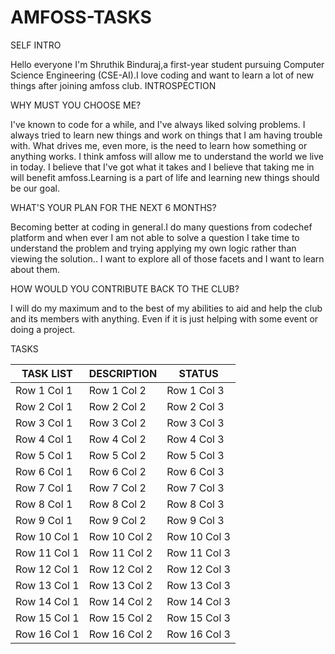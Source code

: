 # AMFOSS-TASKS
SELF INTRO

Hello everyone
I'm Shruthik Binduraj,a first-year student pursuing Computer Science Engineering (CSE-AI).I love coding and want to learn a lot of new things after joining amfoss club.
INTROSPECTION

WHY MUST YOU CHOOSE ME?

I've known to code for a while, and I've always liked solving problems. I always tried to learn new things and work on things that I am having trouble with. What drives me, even more, is the need to learn how something or anything works. I think amfoss will allow me to understand the world we live in today. I believe that I've got what it takes and I believe that taking me in will benefit amfoss.Learning is a part of life and learning new things should be our goal.

WHAT'S YOUR PLAN FOR THE NEXT 6 MONTHS?

Becoming better at coding in general.I do many questions from codechef platform and when ever I am not able to solve a question I take time to understand the problem and trying applying my own logic rather than viewing the solution.. I want to explore all of those facets and I want to learn about them.

HOW WOULD YOU CONTRIBUTE BACK TO THE CLUB?

I will do my maximum and to the best of my abilities to aid and help the club and its members with anything. Even if it is just helping with some event or doing a project.


TASKS

| TASK LIST| DESCRIPTION| STATUS |
|----------|----------|----------|
| Row 1 Col 1 | Row 1 Col 2 | Row 1 Col 3 |
| Row 2 Col 1 | Row 2 Col 2 | Row 2 Col 3 |
| Row 3 Col 1 | Row 3 Col 2 | Row 3 Col 3 |
| Row 4 Col 1 | Row 4 Col 2 | Row 4 Col 3 |
| Row 5 Col 1 | Row 5 Col 2 | Row 5 Col 3 |
| Row 6 Col 1 | Row 6 Col 2 | Row 6 Col 3 |
| Row 7 Col 1 | Row 7 Col 2 | Row 7 Col 3 |
| Row 8 Col 1 | Row 8 Col 2 | Row 8 Col 3 |
| Row 9 Col 1 | Row 9 Col 2 | Row 9 Col 3 |
| Row 10 Col 1 | Row 10 Col 2 | Row 10 Col 3 |
| Row 11 Col 1 | Row 11 Col 2 | Row 11 Col 3 |
| Row 12 Col 1 | Row 12 Col 2 | Row 12 Col 3 |
| Row 13 Col 1 | Row 13 Col 2 | Row 13 Col 3 |
| Row 14 Col 1 | Row 14 Col 2 | Row 14 Col 3 |
| Row 15 Col 1 | Row 15 Col 2 | Row 15 Col 3 |
| Row 16 Col 1 | Row 16 Col 2 | Row 16 Col 3 |
